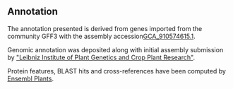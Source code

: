 **Annotation**
----------

The annotation presented is derived from genes imported from the community GFF3 with the assembly accession[GCA\_910574615.1](http://www.ebi.ac.uk/ena/data/view/GCA_910574615.1).

Genomic annotation was deposited along with initial assembly submission by ["Leibniz Institute of Plant Genetics and Crop Plant Research"](https://www.ipk-gatersleben.de/en/).

Protein features, BLAST hits and cross-references have been computed by [Ensembl Plants](https://plants.ensembl.org/info/genome/annotation/index.html).
